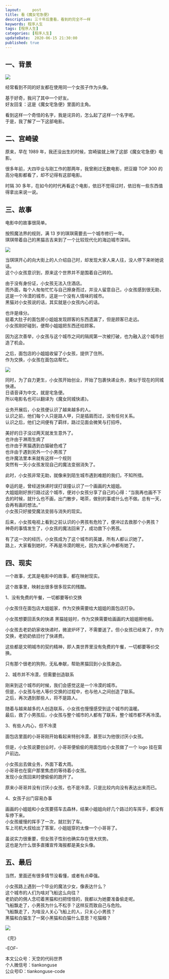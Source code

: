 ```yaml
---   
layout:     post  
title: 看《魔女宅急便》
description: 三十年后重看，看到的完全不一样  
keywords: 程序人生  
tags: [程序人生]    
categories: [程序人生]  
updateDate:  2020-06-15 21:30:00  
published: true  
---  
```



## 一、背景  


![](https://res2020.tiankonguse.com/images/2020/06/15/001.png)  


经常看到不同的好友都在使用同一个女孩子作为头像。  


基于好奇，我问了其中一个好友。  
好友回复：这是《魔女宅急便》里面的主角。  


看到这样一个奇怪的名字，我是诧异的，怎么起了这样一个名字呢。  
于是，我了解了一下这部电影。  


## 二、宫崎骏  


原来，早在 1989 年，我还没出生的时候，宫崎骏就上映了这部《魔女宅急便》电影。  


很多年前，大四毕业与刚工作的那两年，我曾刷过无数电影，把豆瓣 TOP 300 的高分电影都看了，却不记得有这部电影。  


时隔 30 多年，在如今的时代再看这个电影，依旧不觉得过时，依旧有一些东西值得拿出来说一说。  


## 三、故事  


电影中的故事很简单。  


按照魔法界的规则，满 13 岁的琪琪需要去一个城市修行一年。  
琪琪带着自己的黑猫吉吉来到了一个比较现代化的海边城市深圳。  


![](https://res2020.tiankonguse.com/images/2020/06/15/004.png)  


当琪琪开心的向大街上的人介绍自己时，却发现大家人来人往，没人停下来听她说话。  
这个小女孩意识到，原来这个世界并不是围着自己转的。  


由于没有身份证，小女孩无法入住酒店。  
而外面，每个人匆匆忙忙与自己擦身而过，并没人留意自己，小女孩感到很无助，这是一个冷漠的城市，这是一个没有人情味的城市。  
黑猫对小女孩说的话，其实就是小女孩内心的话。  


也许是缘分。  
挺着大肚子的面包房小姐姐发现顾客的东西遗漏了，但是顾客已走远。  
小女孩刚好碰到，便帮小姐姐把东西还给顾客。  


因为这次善举，小女孩与这个城市之间的隔阂第一次被打破，也为融入这个城市创造了机会。  


之后，面包店的小姐姐收留了小女孩，提供了住所。  
作为交换，小女孩在面包店帮忙。  


![](https://res2020.tiankonguse.com/images/2020/06/15/001.png)  


同时，为了自力更生，小女孩开始创业，开始了包裹快递业务，类似于现在的同城快递。  
日语音译为中文，就是宅急便。  
所以电影名也可以翻译为《魔女同城快递》。  


业务开展后，小女孩便认识了越来越多的人。  
认识之前，他们每个人只是路人甲，只是插肩而过，没有任何关系。  
认识之后，他们之间便有了羁绊，路过见面会微笑与打招呼。  


美好的日子没过两天就发生意外了。  
也许由于淋雨生病了  
也许由于黑猫遇到白猫破色戒了  
也许由于遇到另外一个小男孩了  
也许魔法里本来就有这样一个规则  
突然有一天小女孩发现自己的魔法变弱消失了。  


此时，小女孩非常无助，就像来到陌生城市遇到难题的我们，不知所措。  


幸运的是，曾经送快递时误打误撞认识了一个画画的大姐姐。  
大姐姐刚好旅行路过这个城市，便对小女孩分享了自己的心得：“当我再也画不下去的时候，就什么也不画，出门散步，喝茶，做别的事或什么也不做。总有一天，会再有画的想法。”  
小女孩只好接受魔法变弱与消失的现实。  


后来，小女孩电视上看到之前认识的小男孩有危险了，便冲过去救那个小男孩？  
神奇的事情发生了，小女孩的魔法回来了，成功救下小男孩。  


有了这一次的经历，小女孩成为了这个城市的英雄，所有人都认识她了。  
路上，大家看到她时，不再是冷漠的眼光，因为大家心中都有她了。  


## 四、现实   


一个故事，尤其是电影中的故事，都在映射现实。  


这个故事里，映射出很多很多现实的残酷。  


1、没有免费的午餐，一切都要等价交换  


小女孩住在面包店大姐姐家，作为交换需要给大姐姐的面包店打杂。  


小女孩想要回丢失的快递 黑猫娃娃时，作为交换需要给画画的大姐姐擦地板。   


小女孩去老奶奶家收快递时，微波炉坏了，不需要送了。但小女孩已经来了，作为交换，老奶奶依旧付了快递费。  


这些都是文明城市的契约精神，即人类世界里没有免费的午餐，一切都要等价交换。  


只有那个很老的狗狗，无私奉献，帮助黑猫回到小女孩身边。  


2、城市并不冷漠，但需要创造联系  


刚来到这个城市的时候，我们会感觉这是一个冷漠的城市。  
但是，小女孩与他人等价交换的过程中，也与他人之间创造了联系。  
之后，再次遇到那些人，将不是路人。  


随着与越来越多的人创造联系，小女孩也慢慢感受到这个城市的温暖。  
最后，救了小男孩后，小女孩与整个城市的人都有了联系，整个城市都不再冷漠。  


3、有些人内心，但不冷漠  


面包店里面的小哥哥刚开始看起来特别冷漠，甚至以为他很讨厌小女孩。  


但是，小女孩说要创业时，小哥哥便偷偷的用面包给小女孩做了一个 logo 挂在窗户前边。  


小女孩出去做业务，外面下着大雨。  
小哥哥也在窗户那里焦虑的等待着小女孩。  
发现小女孩回来时便偷偷的跑开了。  


原来小哥哥并没有讨厌小女孩，也不是冷漠，只是比较内向没有表达出来而已。  


4、女孩子出门容易办事  


画画的小姐姐和小女孩要搭车去森林，结果小姐姐向好几个路过的车挥手，都没有车停下来。  
小女孩缓慢的挥手了一次，就拦到了车。  
车上司机大叔给出了答案，小姐姐穿的太像一个小哥哥了。  


虽说实力很重要，但女孩子性别也确实存在很大优势。  
这也是为什么很多直播宣传海报都是美女头像。  


## 五、最后  


当然，里面还有很多情节没看懂，或者有点牵强。  


小女孩路上遇到一个毕业的魔法少女，像表达什么？  
这个城市的人们为啥对飞船这么向往？  
老奶奶的佣人念叨着黑猫和扫把怪怪的，我都以为她要准备偷走呢。  
飞船飘走了，小男孩为什么不松手？这样反而致自己与危险。  
飞船飘走了，为啥没人关心飞船上的人，只关心小男孩？  
黑猫和白猫生了一窝小黑猫和白猫什么意思？吃猫粮？  


![](https://res2020.tiankonguse.com/images/2020/06/15/003.png)  


《完》  


-EOF-  



本文公众号：天空的代码世界  
个人微信号：tiankonguse  
公众号ID：tiankonguse-code  
  

